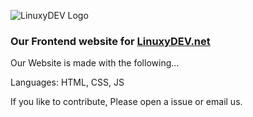 ![LinuxyDEV Logo](https://gitlab.com/linuxy-dev/website/raw/master/assist/assists/LInuxyDEV_LOGO_BLUE.png)


### Our Frontend website for [LinuxyDEV.net](https://www.linuxydev.net)

Our Website is made with the following...

Languages: HTML, CSS, JS

If you like to contribute, Please open a issue or email us.
